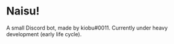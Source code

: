 # Naisu!

A small Discord bot, made by kiobu#0011. Currently under heavy development (early life cycle).
